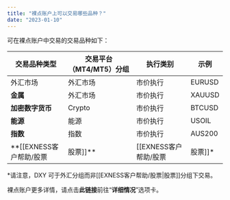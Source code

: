 ```yaml
---
title: "裸点账户上可以交易哪些品种？"
date: "2023-01-10"
---
```


可在裸点账户中交易的交易品种如下：

| 交易品种类型 | 交易平台（MT4/MT5）分组 | 执行类别 | 示例 |
| --- | --- | --- | --- |
| 外汇市场 | 外汇市场 | 市价执行 | EURUSD |
| **金属** | 外汇市场 | 市价执行 | XAUUSD |
| **加密数字货币** | Crypto | 市价执行 | BTCUSD |
| **能源** | 能源 | 市价执行 | USOIL |
| **指数** | 指数 | 市价执行 | AUS200 |
| **[[EXNESS客户帮助/股票|股票]]** | [[EXNESS客户帮助/股票|股票]]* | 市价执行 | AAPL |

*请注意，DXY 可于外汇分组而非[[EXNESS客户帮助/股票|股票]]分组下交易。

裸点账户更多详情，请点击**此链接**前往“**详细情况**”选项卡。
